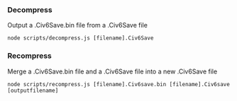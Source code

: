 ### Decompress

Output a .Civ6Save.bin file from a .Civ6Save file

`node scripts/decompress.js [filename].Civ6Save`

### Recompress

Merge a .Civ6Save.bin file and a .Civ6Save file into a new .Civ6Save file

`node scripts/recompress.js [filename].Civ6save.bin [filename].Civ6save [outputfilename]`